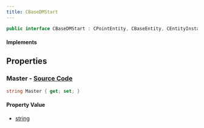 ```yaml
---
title: CBaseDMStart
---
```


```csharp
public interface CBaseDMStart : CPointEntity, CBaseEntity, CEntityInstance, ISchemaClass<CEntityInstance>, ISchemaClass<CBaseEntity>, ISchemaClass<CPointEntity>, ISchemaClass<CBaseDMStart>, ISchemaField, ISchemaClass, INativeHandle
```

#### Implements

## Properties

### **Master** - [Source Code](https://github.com/swiftly-solution/swiftlys2/blob/main/managed/src/SwiftlyS2.Generated/Schemas/Interfaces/CBaseDMStart.cs#L16)

```csharp
string Master { get; set; }
```

#### Property Value

- [string](https://learn.microsoft.com/dotnet/api/system.string)

